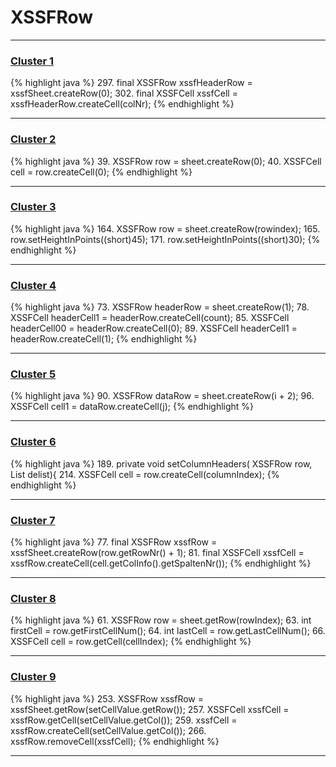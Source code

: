 # XSSFRow

***

### [Cluster 1](./1)
{% highlight java %}
297. final XSSFRow xssfHeaderRow = xssfSheet.createRow(0);
302.     final XSSFCell xssfCell = xssfHeaderRow.createCell(colNr);
{% endhighlight %}

***

### [Cluster 2](./2)
{% highlight java %}
39. XSSFRow row = sheet.createRow(0);
40. XSSFCell cell = row.createCell(0);
{% endhighlight %}

***

### [Cluster 3](./3)
{% highlight java %}
164. XSSFRow row = sheet.createRow(rowindex);
165. row.setHeightInPoints((short)45);
171.     row.setHeightInPoints((short)30);
{% endhighlight %}

***

### [Cluster 4](./4)
{% highlight java %}
73. XSSFRow headerRow = sheet.createRow(1);
78.     XSSFCell headerCell1 = headerRow.createCell(count);
85. XSSFCell headerCell00 = headerRow.createCell(0);
89. XSSFCell headerCell1 = headerRow.createCell(1);
{% endhighlight %}

***

### [Cluster 5](./5)
{% highlight java %}
90. XSSFRow dataRow = sheet.createRow(i + 2);
96.   XSSFCell cell1 = dataRow.createCell(j);
{% endhighlight %}

***

### [Cluster 6](./6)
{% highlight java %}
189. private void setColumnHeaders( XSSFRow row,  List<String> delist){
214.       XSSFCell cell = row.createCell(columnIndex);
{% endhighlight %}

***

### [Cluster 7](./7)
{% highlight java %}
77. final XSSFRow xssfRow = xssfSheet.createRow(row.getRowNr() + 1);
81.         final XSSFCell xssfCell = xssfRow.createCell(cell.getColInfo().getSpaltenNr());
{% endhighlight %}

***

### [Cluster 8](./8)
{% highlight java %}
61. XSSFRow row = sheet.getRow(rowIndex);
63.   int firstCell = row.getFirstCellNum();
64.     int lastCell = row.getLastCellNum();
66.       XSSFCell cell = row.getCell(cellIndex);
{% endhighlight %}

***

### [Cluster 9](./9)
{% highlight java %}
253. XSSFRow xssfRow = xssfSheet.getRow(setCellValue.getRow());
257. XSSFCell xssfCell = xssfRow.getCell(setCellValue.getCol());
259.     xssfCell = xssfRow.createCell(setCellValue.getCol());
266.         xssfRow.removeCell(xssfCell);
{% endhighlight %}

***

